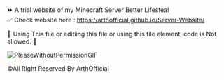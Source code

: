 ⏩ A trial website of my Minecraft Server Better Lifesteal  
✅ Check website here : https://arthofficial.github.io/Server-Website/



🚫 Using This file or editiing this file or using this file element, code is Not allowed. 🚫


![PleaseWithoutPermissionGIF](https://user-images.githubusercontent.com/107664148/187478713-97f8b5b2-a59b-4dfc-bc6a-f910d20288a4.gif)  

©All Right Reserved By ArthOfficial
